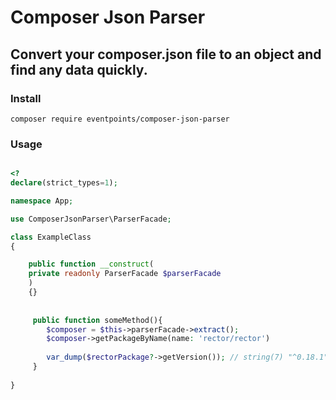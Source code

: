 # Composer Json Parser

## Convert your composer.json file to an object and find any data quickly.


### Install

`composer require eventpoints/composer-json-parser`

### Usage

````php

<?
declare(strict_types=1);

namespace App;

use ComposerJsonParser\ParserFacade;

class ExampleClass
{

    public function __construct(
    private readonly ParserFacade $parserFacade
    )
    {}
    
   
     public function someMethod(){
        $composer = $this->parserFacade->extract();
        $composer->getPackageByName(name: 'rector/rector')
        
        var_dump($rectorPackage?->getVersion()); // string(7) "^0.18.1"
     }
    
}
````